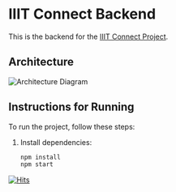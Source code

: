 # IIIT Connect Backend

This is the backend for the [IIIT Connect Project](https://github.com/shivamk-21/IIITConnect).

## Architecture

![Architecture Diagram](https://github.com/user-attachments/assets/675074f3-ed90-4de8-87a4-f4d65e8c5d9a)

## Instructions for Running

To run the project, follow these steps:

1. Install dependencies:
   ```bash
   npm install
   npm start

[![Hits](https://hits.sh/github.com/shivamk-21/IIITConnectBackendServer.svg?label=Views)](https://hits.sh/github.com/shivamk-21/IIITConnectBackendServer/)
